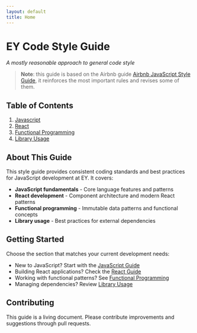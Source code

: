 ```yaml
---
layout: default
title: Home
---
```


# EY Code Style Guide

*A mostly reasonable approach to general code style*

> **Note**: this guide is based on the Airbnb guide [Airbnb JavaScript Style Guide](https://github.com/airbnb/javascript/blob/master/README.md),
it reinforces the most important rules and revises some of them.

## Table of Contents

1. [Javascript](js/)
2. [React](react/)
3. [Functional Programming](fp/)
4. [Library Usage](lib/)

## About This Guide

This style guide provides consistent coding standards and best practices for JavaScript development at EY. It covers:

- **JavaScript fundamentals** - Core language features and patterns
- **React development** - Component architecture and modern React patterns
- **Functional programming** - Immutable data patterns and functional concepts
- **Library usage** - Best practices for external dependencies

## Getting Started

Choose the section that matches your current development needs:

- New to JavaScript? Start with the [JavaScript Guide](js/)
- Building React applications? Check the [React Guide](react/)
- Working with functional patterns? See [Functional Programming](fp/)
- Managing dependencies? Review [Library Usage](lib/)

## Contributing

This guide is a living document. Please contribute improvements and suggestions through pull requests.
